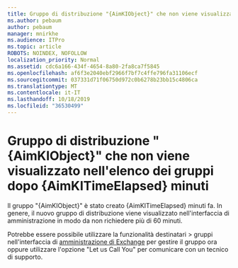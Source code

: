 ```yaml
---
title: Gruppo di distribuzione "{AimKIObject}" che non viene visualizzato nell'elenco dei gruppi dopo {AimKITimeElapsed} minuti
ms.author: pebaum
author: pebaum
manager: mnirkhe
ms.audience: ITPro
ms.topic: article
ROBOTS: NOINDEX, NOFOLLOW
localization_priority: Normal
ms.assetid: cdc6a166-434f-4654-8a80-2fa8ca7f5845
ms.openlocfilehash: af6f3e2040ebf2966f7bf7c4ffe796fa31106ecf
ms.sourcegitcommit: 037331d71f06750d972c0b6278b23bb15c4806ca
ms.translationtype: MT
ms.contentlocale: it-IT
ms.lasthandoff: 10/18/2019
ms.locfileid: "36530499"
---
```

# <a name="distribution-group-aimkiobject-not-showing-in-groups-list-after-aimkitimeelapsed-minutes"></a>Gruppo di distribuzione "{AimKIObject}" che non viene visualizzato nell'elenco dei gruppi dopo {AimKITimeElapsed} minuti

Il gruppo "{AimKIObject}" è stato creato {AimKITimeElapsed} minuti fa. In genere, il nuovo gruppo di distribuzione viene visualizzato nell'interfaccia di amministrazione in modo da non richiedere più di 60 minuti.
  
Potrebbe essere possibile utilizzare la funzionalità destinatari > gruppi nell'interfaccia di [amministrazione di Exchange](https://outlook.office365.com/ecp/?rfr=Admin_o365&amp;exsvurl=1&amp;mkt=en-US.aspx) per gestire il gruppo ora oppure utilizzare l'opzione "Let us Call You" per comunicare con un tecnico di supporto. 
  

